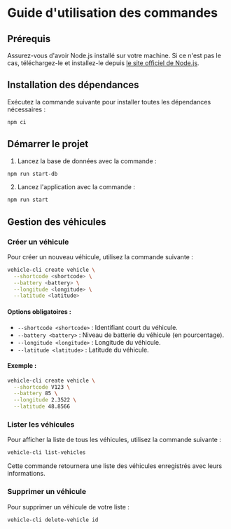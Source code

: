 # Guide d'utilisation des commandes

## Prérequis
Assurez-vous d'avoir Node.js installé sur votre machine. Si ce n'est pas le cas, téléchargez-le et installez-le depuis [le site officiel de Node.js](https://nodejs.org/).

## Installation des dépendances
Exécutez la commande suivante pour installer toutes les dépendances nécessaires :

```bash
npm ci
```

## Démarrer le projet
1. Lancez la base de données avec la commande :

```bash
npm run start-db
```

2. Lancez l'application avec la commande :

```bash
npm run start
```

## Gestion des véhicules

### Créer un véhicule
Pour créer un nouveau véhicule, utilisez la commande suivante :

```bash
vehicle-cli create vehicle \
  --shortcode <shortcode> \
  --battery <battery> \
  --longitude <longitude> \
  --latitude <latitude>
```

#### Options obligatoires :
- `--shortcode <shortcode>` : Identifiant court du véhicule.
- `--battery <battery>` : Niveau de batterie du véhicule (en pourcentage).
- `--longitude <longitude>` : Longitude du véhicule.
- `--latitude <latitude>` : Latitude du véhicule.

#### Exemple :
```bash
vehicle-cli create vehicle \
  --shortcode V123 \
  --battery 85 \
  --longitude 2.3522 \
  --latitude 48.8566
```

### Lister les véhicules
Pour afficher la liste de tous les véhicules, utilisez la commande suivante :

```bash
vehicle-cli list-vehicles
```

Cette commande retournera une liste des véhicules enregistrés avec leurs informations.


### Supprimer un véhicule
Pour supprimer un véhicule de votre liste :

```bash
vehicle-cli delete-vehicle id
```

